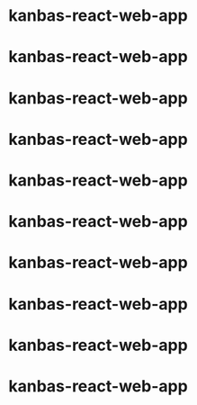 # kanbas-react-web-app
# kanbas-react-web-app
# kanbas-react-web-app
# kanbas-react-web-app
# kanbas-react-web-app
# kanbas-react-web-app
# kanbas-react-web-app
# kanbas-react-web-app
# kanbas-react-web-app
# kanbas-react-web-app
